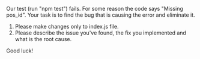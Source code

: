 Our test (run "npm test") fails. For some reason the code says "Missing pos_id".
Your task is to find the bug that is causing the error and eliminate it.

1. Please make changes only to index.js file.
1. Please describe the issue you've found, the fix you implemented and what is the root cause.

Good luck!
